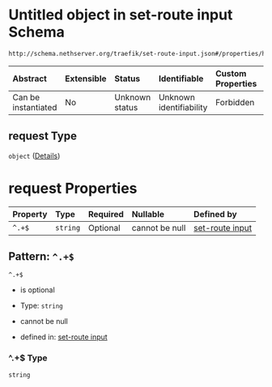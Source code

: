 # Untitled object in set-route input Schema

```txt
http://schema.nethserver.org/traefik/set-route-input.json#/properties/headers/properties/request
```



| Abstract            | Extensible | Status         | Identifiable            | Custom Properties | Additional Properties | Access Restrictions | Defined In                                                                    |
| :------------------ | :--------- | :------------- | :---------------------- | :---------------- | :-------------------- | :------------------ | :---------------------------------------------------------------------------- |
| Can be instantiated | No         | Unknown status | Unknown identifiability | Forbidden         | Forbidden             | none                | [set-route-input.json\*](traefik/set-route-input.json "open original schema") |

## request Type

`object` ([Details](set-route-input-properties-headers-list-properties-request.md))

# request Properties

| Property | Type     | Required | Nullable       | Defined by                                                                                                                                                                                                                    |
| :------- | :------- | :------- | :------------- | :---------------------------------------------------------------------------------------------------------------------------------------------------------------------------------------------------------------------------- |
| `^.+$`   | `string` | Optional | cannot be null | [set-route input](set-route-input-properties-headers-list-properties-request-patternproperties-.md "http://schema.nethserver.org/traefik/set-route-input.json#/properties/headers/properties/request/patternProperties/^.+$") |

## Pattern: `^.+$`



`^.+$`

* is optional

* Type: `string`

* cannot be null

* defined in: [set-route input](set-route-input-properties-headers-list-properties-request-patternproperties-.md "http://schema.nethserver.org/traefik/set-route-input.json#/properties/headers/properties/request/patternProperties/^.+$")

### ^.+$ Type

`string`

